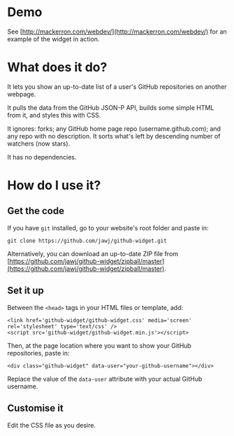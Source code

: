 Demo
====

See [http://mackerron.com/webdev/](http://mackerron.com/webdev/) for an example of the widget in action.


What does it do?
================

It lets you show an up-to-date list of a user's GitHub repositories on another webpage.

It pulls the data from the GitHub JSON-P API, builds some simple HTML from it, and styles this with CSS.

It ignores: forks; any GitHub home page repo (username.github.com); and any repo with no description. It sorts what's left by descending number of watchers (now stars).

It has no dependencies.


How do I use it?
================

Get the code
------------

If you have `git` installed, go to your website's root folder and paste in:

    git clone https://github.com/jawj/github-widget.git

Alternatively, you can download an up-to-date ZIP file from [https://github.com/jawj/github-widget/zipball/master](https://github.com/jawj/github-widget/zipball/master).

Set it up
---------

Between the `<head>` tags in your HTML files or template, add:


    <link href='github-widget/github-widget.css' media='screen' rel='stylesheet' type='text/css' />
    <script src='github-widget/github-widget.min.js'></script>


Then, at the page location where you want to show your GitHub repositories, paste in:

    <div class="github-widget" data-user="your-github-username"></div>

Replace the value of the `data-user` attribute with your actual GitHub username.

Customise it
------------

Edit the CSS file as you desire.

